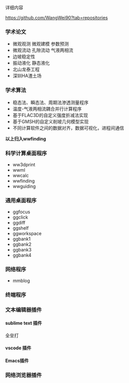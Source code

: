 <!--  -->

详细内容

https://github.com/WangWei90?tab=repositories

### 学术论文
- 微观观测 微观建模 参数预测
- 微观流动 孔隙流动 气液两相流
- 边坡稳定性
- 振动液化 静态液化
- 北山龙泰工程
- 深圳HA渣土场

### 学术算法

- 稳态法、瞬态法、周期法渗透测量程序
- 温度-气液两相流耦合并行计算程序
- 基于FLAC3D的自定义强度折减法实现
- 基于GMSH的自定义削坡几何模型实现
- 不同计算软件之间的数据对齐，数据可视化，进程间通信

**以上归入wwfinding**

### 科学计算桌面程序
- ww3dprint
- wwml
- wwcalc
- wwfinding
- wwguiding

### 通用桌面程序

- ggfocus
- ggclick
- ggdiff
- ggshelf
- ggworkspace
- ggbank1
- ggbank2
- ggbank3
- ggbank4

### 网络程序

- mmblog

### 终端程序

### 文本编辑器插件

#### sublime text 插件
全垒打

#### vscode 插件

#### Emacs插件

### 网络浏览器插件
